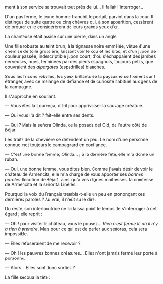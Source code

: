 ment à son service se trouvait tout près de lui... Il fallait l'interroger...

D'un pas ferme, le jeune homme franchit le portail, parvint dans la cour. Il distingua de suite quatre ou cinq chèvres qui, à son apparition, cessèrent de brouter et le considérèrent de leurs grands yeux d'or.

La chanteuse était assise sur une pierre, dans un angle.

Une fille robuste au teint brun, à la tignasse noire emmêlée, vêtue d'une chemise de toile grossière, laissant voir le cou et les bras, et d'un jupon de couleur passée, indescriptible jupon court, d'où s'échappaient des jambes
nerveuses, nues, terminées par des pieds espagnols, toujours petits, que couvraient des _alpargates_ (espadrilles) blanches.

Sous les frisons rebelles, les yeux brillants de la paysanne se fixèrent sur l étranger, avec ce mélange de défiance et de curiosité habituel aux gens de la campagne.

Il s'approche en souriant.

— Vous êtes la Lourença, dit-il pour apprivoiser la sauvage créature.

— Qui vous l'a dit ? fait-elle entre ses dents.

— Qui ? Mais la señora Olinda, de la posada del Cid, de l'autre côté de
Béjar.

Les traits de la chevrière se détendent un peu. Le nom d'une personne
connue met toujours le campagnard en confiance.

— C'est une bonne femme, Olinda... ; à la dernière fête, elle m'a donné
un ruban.

— Oui, une bonne femme, vous dites bien. Comme j'avais désir de voir le château de Armencita, elle m'a chargé de vous apporter ses _bonnes paroles_ (locution de Béjar), ainsi qu'à vos dignes maîtresses, la comtesse de
Armencita et la señorita Linérès.

Pourquoi la voix du Français trembla-t-elle un peu en prononçant ces dernières paroles ? Au vrai, il n'eût su le dire.

Du reste, son interlocutrice ne lui laissa point le temps de s'interroger à
cet égard ; elle reprit :

— Oh ! pour visiter le château, vous le pouvez... _Rien n'est fermé là où il n'y a rien à prendre_. Mais pour ce qui est de parler aux señoras, cela
sera impossible.

— Elles refuseraient de me recevoir ?

— Oh ! les pauvres bonnes créatures... Elles n'ont jamais fermé leur porte
à personne.

— Alors... Elles sont donc sorties ?

La fille secoua la tête :

